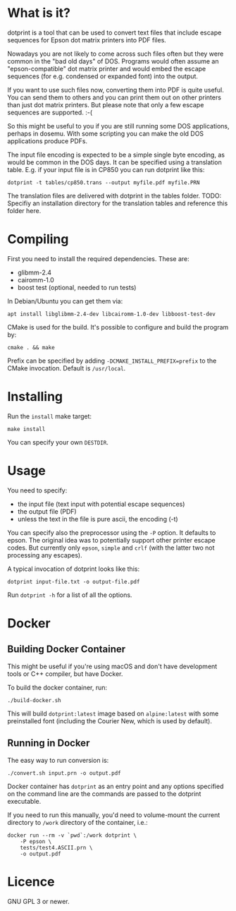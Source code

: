 # What is it?
dotprint is a tool that can be used to convert text files that include escape sequences for Epson dot matrix printers into PDF files.

Nowadays you are not likely to come across such files often but they were common in the "bad old days" of DOS. Programs would often assume an "epson-compatible" dot matrix printer and would embed the escape sequences (for e.g. condensed or expanded font) into the output.

If you want to use such files now, converting them into PDF is quite useful. You can send them to others and you can print them out on other printers than just dot matrix printers. But please note that only a few escape sequences are supported. :-(

So this might be useful to you if you are still running some DOS applications, perhaps in dosemu. With some scripting you can make the old DOS applications produce PDFs.

The input file encoding is expected to be a simple single byte encoding, as would be common in the DOS days. It can be specified using a translation table. E.g. if your input file is in CP850 you can run dotprint like this:
```
dotprint -t tables/cp850.trans --output myfile.pdf myfile.PRN
```
The translation files are delivered with dotprint in the tables folder.
TODO: Specifiy an installation directory for the translation tables and reference this folder here.

# Compiling

First you need to install the required dependencies. These are:

* glibmm-2.4
* cairomm-1.0
* boost test (optional, needed to run tests)

In Debian/Ubuntu you can get them via:

    apt install libglibmm-2.4-dev libcairomm-1.0-dev libboost-test-dev

CMake is used for the build. It's possible to configure and build the program by:

    cmake . && make

Prefix can be specified by adding `-DCMAKE_INSTALL_PREFIX=prefix` to the CMake invocation. Default is `/usr/local`.

# Installing
Run the `install` make target:

    make install

You can specify your own `DESTDIR`.

# Usage

You need to specify:

* the input file (text input with potential escape sequences)
* the output file (PDF)
* unless the text in the file is pure ascii, the encoding (-t)

You can specify also the preprocessor using the `-P` option. It defaults to epson. The original idea was to potentially support other printer escape codes. But currently only `epson`, `simple` and `crlf` (with the latter two not processing any escapes).

A typical invocation of dotprint looks like this:

    dotprint input-file.txt -o output-file.pdf

Run `dotprint -h` for a list of all the options.

# Docker
## Building Docker Container

This might be useful if you're using macOS and don't have development tools or C++ compiler, but have Docker.

To build the docker container, run:

    ./build-docker.sh

This will build `dotprint:latest` image based on `alpine:latest` with some preinstalled font (including the Courier New, which is used by default).

## Running in Docker

The easy way to run conversion is:

    ./convert.sh input.prn -o output.pdf

Docker container has `dotprint` as an entry point and any options specified on the command line are the commands are passed to the dotprint executable.

If you need to run this manually, you'd need to volume-mount the current directory to `/work` directory of the container, i.e.:

    docker run --rm -v `pwd`:/work dotprint \
        -P epson \
        tests/test4.ASCII.prn \
        -o output.pdf

# Licence

GNU GPL 3 or newer.
